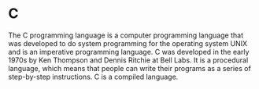 # C
The C programming language is a computer programming language that was developed to do system programming for the operating system UNIX and is an imperative programming language. C was developed in the early 1970s by Ken Thompson and Dennis Ritchie at Bell Labs. It is a procedural language, which means that people can write their programs as a series of step-by-step instructions. C is a compiled language.
